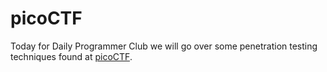 # picoCTF

Today for Daily Programmer Club we will go over some penetration testing techniques
found at [picoCTF](https://picoctf.com/).